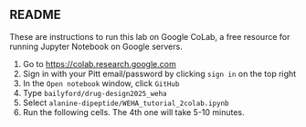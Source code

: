 README
------

These are instructions to run this lab on Google CoLab, a free resource for running Jupyter Notebook on Google servers.

1. Go to https://colab.research.google.com
2. Sign in with your Pitt email/password by clicking `sign in` on the top right
3. In the `Open notebook` window, click `GitHub`
4. Type `bailyford/drug-design2025_weha`
5. Select `alanine-dipeptide/WEHA_tutorial_2colab.ipynb`
6. Run the following cells. The 4th one will take 5-10 minutes.